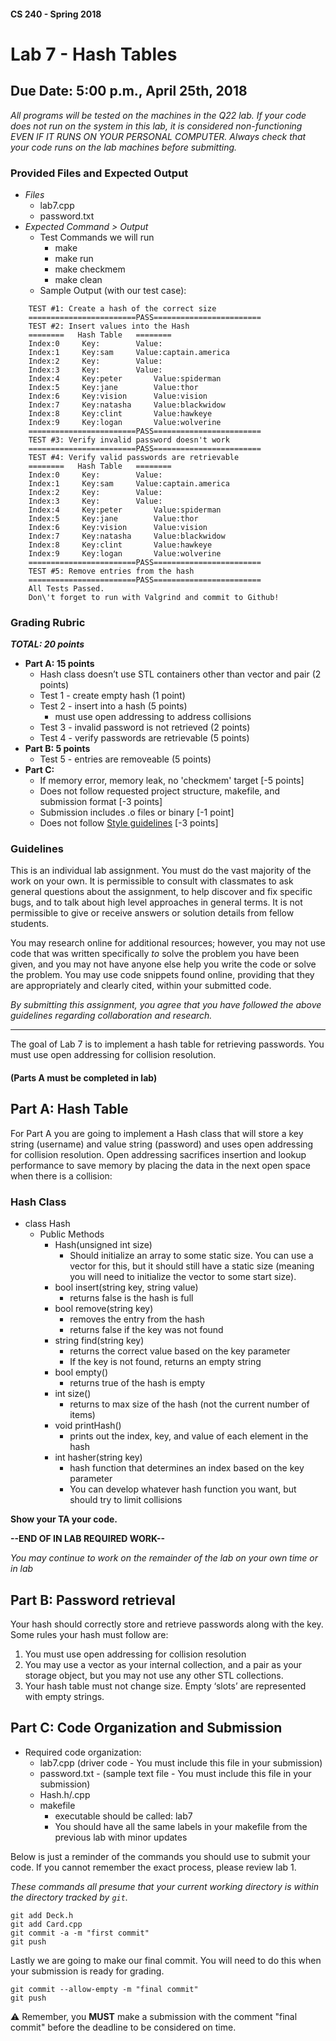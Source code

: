 #### CS 240 - Spring 2018
# Lab 7 - Hash Tables
## Due Date: 5:00 p.m., April 25th, 2018

*All programs will be tested on the machines in the Q22 lab. If your code does not run on the system in this lab, it is considered non-functioning EVEN IF IT RUNS ON YOUR PERSONAL COMPUTER. Always check that your code runs on the lab machines before submitting.*

### Provided Files and Expected Output
* _Files_
    * lab7.cpp
    * password.txt
* _Expected Command > Output_
    * Test Commands we will run
        * make
        * make run
        * make checkmem
        * make clean
    * Sample Output (with our test case):
```shell
    TEST #1: Create a hash of the correct size
    ========================PASS========================
    TEST #2: Insert values into the Hash
    ========   Hash Table   ========
    Index:0		Key:		Value:
    Index:1		Key:sam		Value:captain.america
    Index:2		Key:		Value:
    Index:3		Key:		Value:
    Index:4		Key:peter		Value:spiderman
    Index:5		Key:jane		Value:thor
    Index:6		Key:vision		Value:vision
    Index:7		Key:natasha		Value:blackwidow
    Index:8		Key:clint		Value:hawkeye
    Index:9		Key:logan		Value:wolverine
    ========================PASS========================
    TEST #3: Verify invalid password doesn't work
    ========================PASS========================
    TEST #4: Verify valid passwords are retrievable
    ========   Hash Table   ========
    Index:0		Key:		Value:
    Index:1		Key:sam		Value:captain.america
    Index:2		Key:		Value:
    Index:3		Key:		Value:
    Index:4		Key:peter		Value:spiderman
    Index:5		Key:jane		Value:thor
    Index:6		Key:vision		Value:vision
    Index:7		Key:natasha		Value:blackwidow
    Index:8		Key:clint		Value:hawkeye
    Index:9		Key:logan		Value:wolverine
    ========================PASS========================
    TEST #5: Remove entries from the hash
    ========================PASS========================
    All Tests Passed.
    Don\'t forget to run with Valgrind and commit to Github!
```

### Grading Rubric
**_TOTAL: 20 points_**
* **Part A: 15 points**
   * Hash class doesn’t use STL containers other than vector and pair (2 points)
   * Test 1 - create empty hash (1 point)
   * Test 2 - insert into a hash (5 points)
      * must use open addressing to address collisions
   * Test 3 - invalid password is not retrieved (2 points)
   * Test 4 - verify passwords are retrievable (5 points)
* **Part B: 5 points**
    * Test 5 - entries are removeable (5 points)
* **Part C:**
    * If memory error, memory leak, no 'checkmem' target [-5 points]
    * Does not follow requested project structure, makefile, and submission format [-3 points]
    * Submission includes .o files or binary [-1 point]
    * Does not follow [Style guidelines](https://drive.google.com/open?id=1a5I7XhhCDRHoS8LUfILu3y2la4wW8HHh4olO30YvMVk) [-3 points]

### Guidelines

This is an individual lab assignment. You must do the vast majority of the work on your own. It is permissible to consult with classmates to ask general questions about the assignment, to help discover and fix specific bugs, and to talk about high level approaches in general terms. It is not permissible to give or receive answers or solution details from fellow students.

You may research online for additional resources; however, you may not use code that was written specifically *to* solve the problem you have been given, and you may not have anyone else help you write the code or solve the problem. You may use code snippets found online, providing that they are appropriately and clearly cited, within your submitted code.

*By submitting this assignment, you agree that you have followed the above guidelines regarding collaboration and research.*

***

The goal of Lab 7 is to implement a hash table for retrieving passwords. You must use open addressing for collision resolution.

#### (Parts A must be completed in lab)

## Part A: Hash Table

For Part A you are going to implement a Hash class that will store a key string (username) and value string (password) and uses open addressing for collision resolution. Open addressing sacrifices insertion and lookup performance to save memory by placing the data in the next open space when there is a collision:

### Hash Class

* class Hash
   * Public Methods
      * Hash(unsigned int size)
         * Should initialize an array to some static size. You can use a vector for this, but it should still have a static size (meaning you will need to initialize the vector to some start size).
      * bool insert(string key, string value)
         * returns false is the hash is full
      * bool remove(string key)
         * removes the entry from the hash
         * returns false if the key was not found
      * string find(string key)
         * returns the correct value based on the key parameter
         * If the key is not found, returns an empty string
      * bool empty()
         * returns true of the hash is empty
      * int size()
         * returns to max size of the hash (not the current number of items)
      * void printHash()
         * prints out the index, key, and value of each element in the hash
      * int hasher(string key)
         * hash function that determines an index based on the key parameter
         * You can develop whatever hash function you want, but should try to limit collisions

__Show your TA your code.__

__--END OF IN LAB REQUIRED WORK--__

_You may continue to work on the remainder of the lab on your own time or in lab_

## Part B: Password retrieval
Your hash should correctly store and retrieve passwords along with the key. Some rules your hash must follow are:
1. You must use open addressing for collision resolution
2. You may use a vector as your internal collection, and a pair as your storage object, but you may not use any other STL collections.
3. Your hash table must not change size. Empty ‘slots’ are represented with empty strings.

## Part C: Code Organization and Submission
* Required code organization:
    * lab7.cpp  (driver code - You must include this file in your submission)
    * password.txt - (sample text file - You must include this file in your submission)
    * Hash.h/.cpp
    * makefile
        * executable should be called: lab7
        * You should have all the same labels in your makefile from the previous lab with minor updates

Below is just a reminder of the commands you should use to submit your code. If you cannot remember the exact process, please review lab 1.

*These commands all presume that your current working directory is within the directory tracked by `git`.*

```git
git add Deck.h
git add Card.cpp
git commit -a -m "first commit"
git push
```
Lastly we are going to make our final commit. You will need to do this when your submission is ready for grading.

```shell
git commit --allow-empty -m "final commit"
git push
```

:warning: Remember, you __MUST__ make a submission with the comment "final commit" before the deadline to be considered on time.
